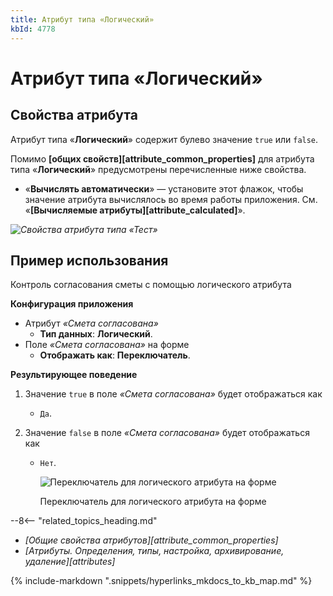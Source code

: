 ```yaml
---
title: Атрибут типа «Логический»
kbId: 4778
---
```


# Атрибут типа «Логический»

## Свойства атрибута

Атрибут типа «**Логический**» содержит булево значение `true` или `false`.

Помимо **[общих свойств][attribute_common_properties]** для атрибута типа «**Логический**» предусмотрены перечисленные ниже свойства.

- «**Вычислять автоматически**» — установите этот флажок, чтобы значение атрибута вычислялось во время работы приложения. См. «**[Вычисляемые атрибуты][attribute_calculated]**».

_![Свойства атрибута типа «Тест»](/platform/v5.0/business_apps/templates/attributes/img/attribute_boolean_properties.png)_

## Пример использования

Контроль согласования сметы с помощью логического атрибута

**Конфигурация приложения**

- Атрибут *«Смета согласована»*
  - **Тип данных**: **Логический**.
- Поле *«Смета согласована»* на форме
  - **Отображать как**: **Переключатель**.

**Результирующее поведение**

1. Значение `true` в поле *«Смета согласована»* будет отображаться как

   - `Да`.
2. Значение `false` в поле *«Смета согласована»* будет отображаться как

   - `Нет`.

     ![Переключатель для логического атрибута на форме](/platform/v5.0/business_apps/templates/attributes/img/attribute_boolean_example.png)

     Переключатель для логического атрибута на форме

--8<-- "related_topics_heading.md"

- *[Общие свойства атрибутов][attribute_common_properties]*
- *[Атрибуты. Определения, типы, настройка, архивирование, удаление][attributes]*

{% include-markdown ".snippets/hyperlinks_mkdocs_to_kb_map.md" %}
